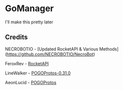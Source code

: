 # GoManager

I'll make this pretty later


<h2><a name="credits">Credits</a></h2>

NECROBOTIO - [Updated RocketAPI & Various Methods] (https://github.com/NECROBOTIO/NecroBot)

FeroxRev - [RocketAPI](https://github.com/FeroxRev/Pokemon-Go-Rocket-API)

LineWalker - [POGOProtos-0.31.0](https://github.com/Linewalker/POGOProtos-0.31.0)

AeonLucid - [POGOProtos](https://github.com/AeonLucid/POGOProtos)
